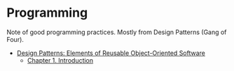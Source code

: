 # Programming

Note of good programming practices. Mostly from Design Patterns (Gang of Four).

* [Design Patterns: Elements of Reusable Object-Oriented Software](./Design%20Patterns/)
  * [Chapter 1. Introduction](./Design%20Patterns/1%20Introduction.md)
